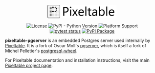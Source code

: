<div align="center">
<img src="https://raw.githubusercontent.com/pixeltable/pixeltable/main/docs/source/data/pixeltable-logo-large.png" alt="Pixeltable" width="45%" />
<p></p>


[![License](https://img.shields.io/badge/License-Apache%202.0-darkblue.svg)](https://opensource.org/licenses/Apache-2.0)
![PyPI - Python Version](https://img.shields.io/pypi/pyversions/pixeltable?logo=python&logoColor=white)
![Platform Support](https://img.shields.io/badge/platform-Linux%20%7C%20macOS%20%7C%20Windows-E5DDD4)
<br>
[![pytest status](https://github.com/pixeltable/pixeltable-pgserver/actions/workflows/build-and-test.yml/badge.svg)](https://github.com/pixeltable/pixeltable-pgserver/actions)
[![PyPI Package](https://img.shields.io/pypi/v/pixeltable-pgserver?color=4D148C)](https://pypi.org/project/pixeltable-pgserver/)
</div>

__pixeltable-pgserver__ is an embedded Postgres server used internally by [Pixeltable](https://github.com/pixeltable/pixeltable). It is a fork of Oscar Moll's [pgserver](https://github.com/orm011/pgserver), which is itself a fork of Michel Pelletier's [postgresql-wheel](https://github.com/michelp/postgresql-wheel).

For Pixeltable documentation and installation instructions, visit the main [Pixeltable project page](https://github.com/pixeltable/pixeltable).
